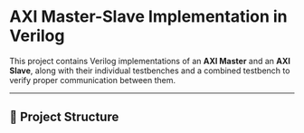 # AXI Master-Slave Implementation in Verilog

This project contains Verilog implementations of an **AXI Master** and an **AXI Slave**, along with their individual testbenches and a combined testbench to verify proper communication between them.

---

## 📂 Project Structure


